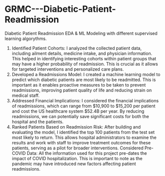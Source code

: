 # GRMC---Diabetic-Patient-Readmission
Diabetic Patient Readmission EDA &amp; ML Modeling with different supervised learning algorythms.

1. Identified Patient Cohorts: I analyzed the collected patient data, including ailment details, medicine intake, and physician information. This helped in identifying interesting cohorts within patient groups that may have a higher probability of readmission. This is crucial as it allows for targeted interventions and personalized care plans.
2. Developed a Readmissions Model: I created a machine learning model to predict which diabetic patients are most likely to be readmitted. This is important as it enables proactive measures to be taken to prevent readmissions, improving patient quality of life and reducing strain on medical staff.
3. Addressed Financial Implications: I considered the financial implications of readmissions, which can range from $10,900 to $15,200 per patient and cost the US healthcare system $52.4B per year. By reducing readmissions, we can potentially save significant costs for both the hospital and the patients.
4. Ranked Patients Based on Readmission Risk: After building and evaluating the model, I identified the top 100 patients from the test set most likely to return. This allows hospital administrators to examine the results and work with staff to improve treatment outcomes for these patients, serving as a pilot for broader interventions.
Considered Pre-COVID Data: All the information used for this project pre-dates the impact of COVID hospitalization. This is important to note as the pandemic may have introduced new factors affecting patient readmissions.

